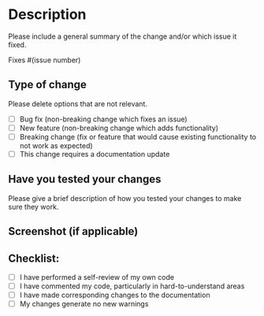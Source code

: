 # Description

Please include a general summary of the change and/or which issue it fixed. 

Fixes #(issue number)

## Type of change 
Please delete options that are not relevant.

- [ ] Bug fix (non-breaking change which fixes an issue)
- [ ] New feature (non-breaking change which adds functionality)
- [ ] Breaking change (fix or feature that would cause existing functionality to not work as expected)
- [ ] This change requires a documentation update

## Have you tested your changes
Please give a brief description of how you tested your changes to make sure they work.

## Screenshot (if applicable)
<!-- Screenshot goes here -->

## Checklist:
- [ ] I have performed a self-review of my own code
- [ ] I have commented my code, particularly in hard-to-understand areas
- [ ] I have made corresponding changes to the documentation
- [ ] My changes generate no new warnings

